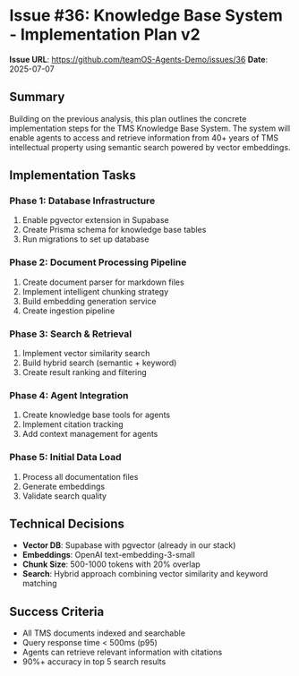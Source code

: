 # Issue #36: Knowledge Base System - Implementation Plan v2

**Issue URL**: https://github.com/teamOS-Agents-Demo/issues/36
**Date**: 2025-07-07

## Summary

Building on the previous analysis, this plan outlines the concrete implementation steps for the TMS Knowledge Base System. The system will enable agents to access and retrieve information from 40+ years of TMS intellectual property using semantic search powered by vector embeddings.

## Implementation Tasks

### Phase 1: Database Infrastructure
1. Enable pgvector extension in Supabase
2. Create Prisma schema for knowledge base tables
3. Run migrations to set up database

### Phase 2: Document Processing Pipeline
1. Create document parser for markdown files
2. Implement intelligent chunking strategy
3. Build embedding generation service
4. Create ingestion pipeline

### Phase 3: Search & Retrieval
1. Implement vector similarity search
2. Build hybrid search (semantic + keyword)
3. Create result ranking and filtering

### Phase 4: Agent Integration
1. Create knowledge base tools for agents
2. Implement citation tracking
3. Add context management for agents

### Phase 5: Initial Data Load
1. Process all documentation files
2. Generate embeddings
3. Validate search quality

## Technical Decisions

- **Vector DB**: Supabase with pgvector (already in our stack)
- **Embeddings**: OpenAI text-embedding-3-small
- **Chunk Size**: 500-1000 tokens with 20% overlap
- **Search**: Hybrid approach combining vector similarity and keyword matching

## Success Criteria
- All TMS documents indexed and searchable
- Query response time < 500ms (p95)
- Agents can retrieve relevant information with citations
- 90%+ accuracy in top 5 search results
